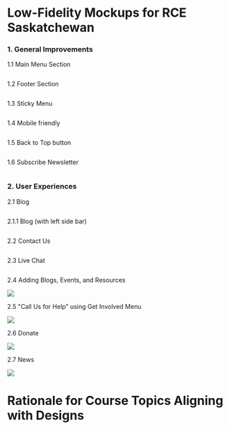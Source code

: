 # Low-Fidelity Mockups for RCE Saskatchewan

### 1.  General Improvements

1.1 Main Menu Section

![]()

1.2 Footer Section

![]()

1.3 Sticky Menu

![]()

1.4 Mobile friendly

![]()

1.5 Back to Top button

![]()

1.6 Subscribe Newsletter 

![]()


### 2.  User Experiences

2.1 Blog

![]()

2.1.1 Blog (with left side bar)

![]()

2.2 Contact Us

![]()

2.3 Live Chat

![]()

2.4 Adding Blogs, Events, and Resources

![](https://github.com/milinpatel13298/group-b-people-centred-design/blob/master/images/1.4.8-add-resources.png)

2.5 "Call Us for Help" using Get Involved Menu

![](https://github.com/milinpatel13298/group-b-people-centred-design/blob/master/images/1.4.9-contact-us.png)

2.6 Donate

![](https://github.com/milinpatel13298/group-b-people-centred-design/blob/master/images/1.4.10-donate.png)

2.7 News

![](https://github.com/milinpatel13298/group-b-people-centred-design/blob/master/images/1.4.11-news.png)


# Rationale for Course Topics Aligning with Designs
